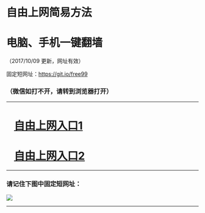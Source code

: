 ﻿# 自由上网简易方法

# 电脑、手机一键翻墙

（2017/10/09 更新，网址有效）

固定短网址：https://git.io/free99

### （微信如打不开，请转到浏览器打开）


***





# &nbsp;&nbsp; <a href="http://ft3040219553.fwq-tz-1001.info/fwqtz01.html?t=10090012583 " target="_blank">自由上网入口1</a>
# &nbsp;&nbsp; <a href="http://ft673811214.fwq-tz-1002.info/fwqtz02.html?t=100900132588 " target="_blank">自由上网入口2</a>
***

### 请记住下图中固定短网址：

<img src="https://s3-us-west-2.amazonaws.com/fwq-1001/yjfq-20170905okok.png" /> 


***

